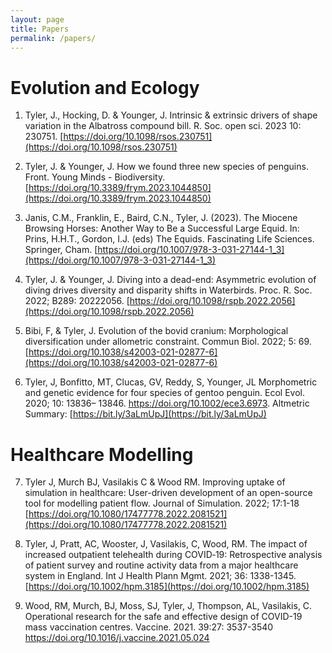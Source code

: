 ```yaml
---
layout: page
title: Papers
permalink: /papers/
---
```

# Evolution and Ecology

1. Tyler, J., Hocking, D. & Younger, J. Intrinsic & extrinsic drivers of shape variation in the Albatross compound bill. R. Soc. open sci. 2023 10: 230751. [https://doi.org/10.1098/rsos.230751](https://doi.org/10.1098/rsos.230751)

2. Tyler, J. & Younger, J. How we found three new species of penguins. Front. Young Minds - Biodiversity. [https://doi.org/10.3389/frym.2023.1044850](https://doi.org/10.3389/frym.2023.1044850) 

3. Janis, C.M., Franklin, E., Baird, C.N., Tyler, J. (2023). The Miocene Browsing Horses: Another Way to Be a Successful Large Equid. In: Prins, H.H.T., Gordon, I.J. (eds) The Equids. Fascinating Life Sciences. Springer, Cham. [https://doi.org/10.1007/978-3-031-27144-1_3](https://doi.org/10.1007/978-3-031-27144-1_3)

4. Tyler, J. & Younger, J. Diving into a dead-end: Asymmetric evolution of diving drives diversity and disparity shifts in Waterbirds. Proc. R. Soc. 2022; B289: 20222056. [https://doi.org/10.1098/rspb.2022.2056](https://doi.org/10.1098/rspb.2022.2056)

5. Bibi, F, & Tyler, J. Evolution of the bovid cranium: Morphological diversification under allometric constraint. Commun Biol. 2022; 5: 69. [https://doi.org/10.1038/s42003-021-02877-6](https://doi.org/10.1038/s42003-021-02877-6) 

6. Tyler, J, Bonfitto, MT, Clucas, GV, Reddy, S, Younger, JL Morphometric and genetic evidence for four species of gentoo penguin. Ecol Evol. 2020; 10: 13836– 13846. https://doi.org/10.1002/ece3.6973. Altmetric Summary: [https://bit.ly/3aLmUpJ](https://bit.ly/3aLmUpJ)

# Healthcare Modelling

7. Tyler J, Murch BJ, Vasilakis C & Wood RM. Improving uptake of simulation in healthcare: User-driven development of an open-source tool for modelling patient flow. Journal of Simulation. 2022; 17:1-18 [https://doi.org/10.1080/17477778.2022.2081521](https://doi.org/10.1080/17477778.2022.2081521)

8. Tyler, J, Pratt, AC, Wooster, J, Vasilakis, C, Wood, RM. The impact of increased outpatient telehealth during COVID‐19: Retrospective analysis of patient survey and routine activity data from a major healthcare system in England. Int J Health Plann Mgmt. 2021; 36: 1338-1345. [https://doi.org/10.1002/hpm.3185](https://doi.org/10.1002/hpm.3185)

9. Wood, RM, Murch, BJ, Moss, SJ, Tyler, J, Thompson, AL, Vasilakis, C. Operational research for the safe and effective design of COVID-19 mass vaccination centres. Vaccine. 2021. 39:27: 3537-3540 [https://doi.org/10.1016/j.vaccine.2021.05.024 ](https://doi.org/10.1016/j.vaccine.2021.05.024)
